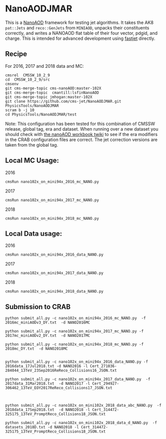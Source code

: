 # NanoAODJMAR
This is a [NanoAOD](https://twiki.cern.ch/twiki/bin/view/CMSPublic/WorkBookNanoAOD) framework for testing jet algorithms. It takes the AK8 `pat::Jets` and `reco::GenJets` from `MINIAOD`, unpacks their constituents correctly, and writes a NANOAOD flat table of their four vector, pdgid, and charge. This is intended for advanced development using [fastjet](http://fastjet.fr) directly.

## Recipe


For 2016, 2017 and 2018 data and MC:

```
cmsrel  CMSSW_10_2_9
cd  CMSSW_10_2_9/src
cmsenv
git cms-merge-topic cms-nanoAOD:master-102X
git cms-merge-topic  cmantill:lsfinNanoAOD
git cms-merge-topic jmhogan:master-102X
git clone https://github.com/cms-jet/NanoAODJMAR.git PhysicsTools/NanoAODJMAR
scram b -j 10
cd PhysicsTools/NanoAODJMAR/test
```
Note: This configuration has been tested for this combination of CMSSW release, global tag, era and dataset. When running over a new dataset you should check with [the nanoAOD workbook twiki](https://twiki.cern.ch/twiki/bin/view/CMSPublic/WorkBookNanoAOD#Running_on_various_datasets_from) to see if the era modifiers in the CRAB configuration files are correct. The jet correction versions are taken from the global tag.

## Local MC Usage:

2016
```
cmsRun nano102x_on_mini94x_2016_mc_NANO.py
```

2017
```
cmsRun nano102x_on_mini94x_2017_mc_NANO.py
```

2018
```
cmsRun nano102x_on_mini94x_2018_mc_NANO.py
```

## Local Data usage:

2016
```
cmsRun nano102x_on_mini94x_2016_data_NANO.py
```

2017
```
cmsRun nano102x_on_mini94x_2017_data_NANO.py
```

2018
```
cmsRun nano102x_on_mini94x_2018_data_NANO.py
```

## Submission to CRAB

```
python submit_all.py -c nano102x_on_mini94x_2016_mc_NANO.py  -f 2016mc_miniAODv3_DY.txt  -d NANO2016MC

python submit_all.py -c nano102x_on_mini94x_2017_mc_NANO.py -f 2017mc_miniAODv2_DY.txt  -d NANO2017MC

python submit_all.py -c nano102x_on_mini94x_2018_mc_NANO.py -f 2018mc_DY.txt  -d NANO2018MC


python submit_all.py -c nano102x_on_mini94x_2016_data_NANO.py -f 2016data_17Jul2018.txt -d NANO2016 -l Cert_271036-284044_13TeV_23Sep2016ReReco_Collisions16_JSON.txt

python submit_all.py -c nano102x_on_mini94x_2017_data_NANO.py  -f 2017data_31Mar2018.txt  -d NANO2017 -l Cert_294927-306462_13TeV_EOY2017ReReco_Collisions17_JSON.txt



python submit_all.py -c nano102x_on_mini102x_2018_data_abc_NANO.py  -f  2018data_17Sep2018.txt  -d NANO2018 -l Cert_314472-325175_13TeV_PromptReco_Collisions18_JSON.txt

python submit_all.py -c nano102x_on_mini102x_2018_data_d_NANO.py  -f datasets_2018D.txt -d NANO2018 -l Cert_314472-325175_13TeV_PromptReco_Collisions18_JSON.txt

```

